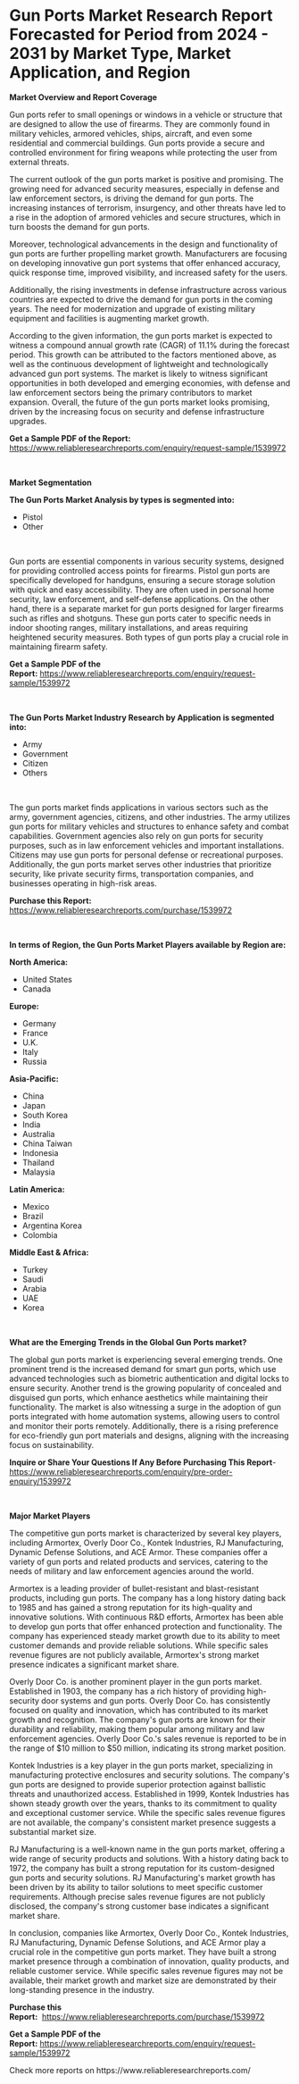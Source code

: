 <p><h1>Gun Ports Market Research Report Forecasted for Period from 2024 -  2031 by Market Type, Market Application, and Region</h1></p><p><strong>Market Overview and Report Coverage</strong></p>
<p><p>Gun ports refer to small openings or windows in a vehicle or structure that are designed to allow the use of firearms. They are commonly found in military vehicles, armored vehicles, ships, aircraft, and even some residential and commercial buildings. Gun ports provide a secure and controlled environment for firing weapons while protecting the user from external threats.</p><p>The current outlook of the gun ports market is positive and promising. The growing need for advanced security measures, especially in defense and law enforcement sectors, is driving the demand for gun ports. The increasing instances of terrorism, insurgency, and other threats have led to a rise in the adoption of armored vehicles and secure structures, which in turn boosts the demand for gun ports.</p><p>Moreover, technological advancements in the design and functionality of gun ports are further propelling market growth. Manufacturers are focusing on developing innovative gun port systems that offer enhanced accuracy, quick response time, improved visibility, and increased safety for the users.</p><p>Additionally, the rising investments in defense infrastructure across various countries are expected to drive the demand for gun ports in the coming years. The need for modernization and upgrade of existing military equipment and facilities is augmenting market growth.</p><p>According to the given information, the gun ports market is expected to witness a compound annual growth rate (CAGR) of 11.1% during the forecast period. This growth can be attributed to the factors mentioned above, as well as the continuous development of lightweight and technologically advanced gun port systems. The market is likely to witness significant opportunities in both developed and emerging economies, with defense and law enforcement sectors being the primary contributors to market expansion. Overall, the future of the gun ports market looks promising, driven by the increasing focus on security and defense infrastructure upgrades.</p></p>
<p><strong>Get a Sample PDF of the Report:</strong> <a href="https://www.reliableresearchreports.com/enquiry/request-sample/1539972">https://www.reliableresearchreports.com/enquiry/request-sample/1539972</a></p>
<p>&nbsp;</p>
<p><strong>Market Segmentation</strong></p>
<p><strong>The Gun Ports Market Analysis by types is segmented into:</strong></p>
<p><ul><li>Pistol</li><li>Other</li></ul></p>
<p>&nbsp;</p>
<p><p>Gun ports are essential components in various security systems, designed for providing controlled access points for firearms. Pistol gun ports are specifically developed for handguns, ensuring a secure storage solution with quick and easy accessibility. They are often used in personal home security, law enforcement, and self-defense applications. On the other hand, there is a separate market for gun ports designed for larger firearms such as rifles and shotguns. These gun ports cater to specific needs in indoor shooting ranges, military installations, and areas requiring heightened security measures. Both types of gun ports play a crucial role in maintaining firearm safety.</p></p>
<p><strong>Get a Sample PDF of the Report:</strong>&nbsp;<a href="https://www.reliableresearchreports.com/enquiry/request-sample/1539972">https://www.reliableresearchreports.com/enquiry/request-sample/1539972</a></p>
<p>&nbsp;</p>
<p><strong>The Gun Ports Market Industry Research by Application is segmented into:</strong></p>
<p><ul><li>Army</li><li>Government</li><li>Citizen</li><li>Others</li></ul></p>
<p>&nbsp;</p>
<p><p>The gun ports market finds applications in various sectors such as the army, government agencies, citizens, and other industries. The army utilizes gun ports for military vehicles and structures to enhance safety and combat capabilities. Government agencies also rely on gun ports for security purposes, such as in law enforcement vehicles and important installations. Citizens may use gun ports for personal defense or recreational purposes. Additionally, the gun ports market serves other industries that prioritize security, like private security firms, transportation companies, and businesses operating in high-risk areas.</p></p>
<p><strong>Purchase this Report:</strong>&nbsp; <a href="https://www.reliableresearchreports.com/purchase/1539972">https://www.reliableresearchreports.com/purchase/1539972</a></p>
<p>&nbsp;</p>
<p><strong>In terms of Region, the Gun Ports Market Players available by Region are:</strong></p>
<p>
    <p> <strong> North America: </strong>
        <ul>
            <li>United States</li>
            <li>Canada</li>
        </ul>
        </p> 
    <p> <strong> Europe: </strong>
        <ul>
            <li>Germany</li>
            <li>France</li>
            <li>U.K.</li>
            <li>Italy</li>
            <li>Russia</li>
        </ul>
        </p> 
    <p> <strong> Asia-Pacific: </strong>
        <ul>
            <li>China</li>
            <li>Japan</li>
            <li>South Korea</li>
            <li>India</li>
            <li>Australia</li>
            <li>China Taiwan</li>
            <li>Indonesia</li>
            <li>Thailand</li>
            <li>Malaysia</li>
        </ul>
        </p> 
    <p> <strong> Latin America: </strong>
        <ul>
            <li>Mexico</li>
            <li>Brazil</li>
            <li>Argentina Korea</li>
            <li>Colombia</li>
        </ul>
        </p> 
    <p> <strong> Middle East & Africa: </strong>
        <ul>
            <li>Turkey</li>
            <li>Saudi</li>
            <li>Arabia</li>
            <li>UAE</li>
            <li>Korea</li>
        </ul>
    </p>
    </p>
<p>&nbsp;</p>
<p><strong>What are the Emerging Trends in the Global Gun Ports market?</strong></p>
<p><p>The global gun ports market is experiencing several emerging trends. One prominent trend is the increased demand for smart gun ports, which use advanced technologies such as biometric authentication and digital locks to ensure security. Another trend is the growing popularity of concealed and disguised gun ports, which enhance aesthetics while maintaining their functionality. The market is also witnessing a surge in the adoption of gun ports integrated with home automation systems, allowing users to control and monitor their ports remotely. Additionally, there is a rising preference for eco-friendly gun port materials and designs, aligning with the increasing focus on sustainability.</p></p>
<p><strong>Inquire or Share Your Questions If Any Before Purchasing This Report</strong>- <a href="https://www.reliableresearchreports.com/enquiry/pre-order-enquiry/1539972">https://www.reliableresearchreports.com/enquiry/pre-order-enquiry/1539972</a></p>
<p>&nbsp;</p>
<p><strong>Major Market Players</strong></p>
<p><p>The competitive gun ports market is characterized by several key players, including Armortex, Overly Door Co., Kontek Industries, RJ Manufacturing, Dynamic Defense Solutions, and ACE Armor. These companies offer a variety of gun ports and related products and services, catering to the needs of military and law enforcement agencies around the world.</p><p>Armortex is a leading provider of bullet-resistant and blast-resistant products, including gun ports. The company has a long history dating back to 1985 and has gained a strong reputation for its high-quality and innovative solutions. With continuous R&D efforts, Armortex has been able to develop gun ports that offer enhanced protection and functionality. The company has experienced steady market growth due to its ability to meet customer demands and provide reliable solutions. While specific sales revenue figures are not publicly available, Armortex's strong market presence indicates a significant market share.</p><p>Overly Door Co. is another prominent player in the gun ports market. Established in 1903, the company has a rich history of providing high-security door systems and gun ports. Overly Door Co. has consistently focused on quality and innovation, which has contributed to its market growth and recognition. The company's gun ports are known for their durability and reliability, making them popular among military and law enforcement agencies. Overly Door Co.'s sales revenue is reported to be in the range of $10 million to $50 million, indicating its strong market position.</p><p>Kontek Industries is a key player in the gun ports market, specializing in manufacturing protective enclosures and security solutions. The company's gun ports are designed to provide superior protection against ballistic threats and unauthorized access. Established in 1999, Kontek Industries has shown steady growth over the years, thanks to its commitment to quality and exceptional customer service. While the specific sales revenue figures are not available, the company's consistent market presence suggests a substantial market size.</p><p>RJ Manufacturing is a well-known name in the gun ports market, offering a wide range of security products and solutions. With a history dating back to 1972, the company has built a strong reputation for its custom-designed gun ports and security solutions. RJ Manufacturing's market growth has been driven by its ability to tailor solutions to meet specific customer requirements. Although precise sales revenue figures are not publicly disclosed, the company's strong customer base indicates a significant market share.</p><p>In conclusion, companies like Armortex, Overly Door Co., Kontek Industries, RJ Manufacturing, Dynamic Defense Solutions, and ACE Armor play a crucial role in the competitive gun ports market. They have built a strong market presence through a combination of innovation, quality products, and reliable customer service. While specific sales revenue figures may not be available, their market growth and market size are demonstrated by their long-standing presence in the industry.</p></p>
<p><strong>Purchase this Report:</strong>&nbsp;&nbsp;<a href="https://www.reliableresearchreports.com/purchase/1539972">https://www.reliableresearchreports.com/purchase/1539972</a></p>
<p></p>
<p><strong>Get a Sample PDF of the Report:</strong>&nbsp;<a href="https://www.reliableresearchreports.com/enquiry/request-sample/1539972">https://www.reliableresearchreports.com/enquiry/request-sample/1539972</a></p>
<p>Check more reports on https://www.reliableresearchreports.com/</p>